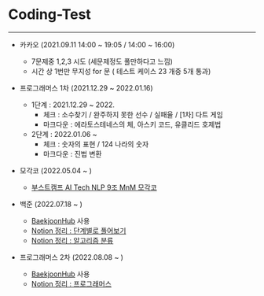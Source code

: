 # Coding-Test
---
- 카카오 (2021.09.11 14:00 ~ 19:05 / 14:00 ~ 16:00)
  - 7문제중 1,2,3 시도 (세문제정도 풀만하다고 느낌)
  - 시간 상 1번만 무지성 for 문 ( 테스트 케이스 23 개중 5개 통과)
 
- 프로그래머스 1차 (2021.12.29 ~ 2022.01.16)
  - 1단계 : 2021.12.29 ~ 2022.
    - 체크 : 소수찾기 / 완주하지 못한 선수 / 실패율 / [1차] 다트 게임
    - 마크다운 : 에라토스테네스의 체, 아스키 코드, 유클리드 호제법
  - 2단계 : 2022.01.06 ~ 
    - 체크 : 숫자의 표현 / 124 나라의 숫자
    - 마크다운 : 진법 변환
- 모각코 (2022.05.04 ~ )
  - [부스트캠프 AI Tech NLP 9조 MnM 모각코](https://colorful-bug-b35.notion.site/1953015175004297a9c294229d3990c4)
- 백준 (2022.07.18 ~ )
  - [BaekjoonHub](https://github.com/BaekjoonHub/BaekjoonHub) 사용
  - [Notion 정리 : 단계별로 풀어보기](https://jaehahk.notion.site/fffde2327cd742518cb14846179aeb3b)
  - [Notion 정리 : 알고리즘 분류](https://jaehahk.notion.site/db4af67ca7794783860cef54116aed3c)
- 프로그래머스 2차 (2022.08.08 ~ )
  - [BaekjoonHub](https://github.com/BaekjoonHub/BaekjoonHub) 사용
  - [Notion 정리 : 프로그래머스](https://jaehahk.notion.site/d62d0174e06e4710b8f1a1ee7005931f)

